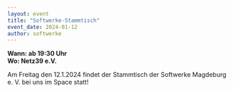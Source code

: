 ```yaml
---
layout: event
title: "Softwerke-Stammtisch"
event_date: 2024-01-12
author: softwerke
---
```


**Wann: ab 19:30 Uhr**\
**Wo: Netz39 e.V.**

Am Freitag den 12.1.2024 findet der Stammtisch der Softwerke Magdeburg e. V. bei uns im Space statt!
